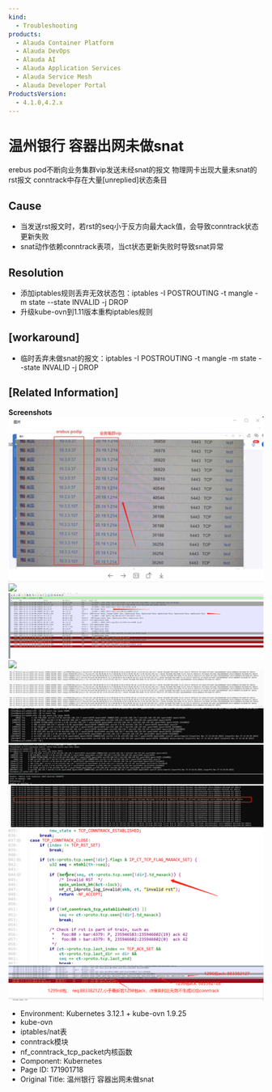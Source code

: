 ```yaml
---
kind:
  - Troubleshooting
products:
  - Alauda Container Platform
  - Alauda DevOps
  - Alauda AI
  - Alauda Application Services
  - Alauda Service Mesh
  - Alauda Developer Portal
ProductsVersion:
  - 4.1.0,4.2.x
---
```

<!-- A type of document that involves encountering a fault, diagnosing it, performing root cause analysis, and providing solutions. -->

# 温州银行  容器出网未做snat

erebus pod不断向业务集群vip发送未经snat的报文 物理网卡出现大量未snat的rst报文 conntrack中存在大量[unreplied]状态条目

## Cause
- 当发送rst报文时，若rst的seq小于反方向最大ack值，会导致conntrack状态更新失败
- snat动作依赖conntrack表项，当ct状态更新失败时导致snat异常

## Resolution
- 添加iptables规则丢弃无效状态包：iptables -I POSTROUTING -t mangle -m state --state INVALID -j DROP
- 升级kube-ovn到1.11版本重构iptables规则

## [workaround]
- 临时丢弃未做snat的报文：iptables -I POSTROUTING -t mangle -m state --state INVALID -j DROP

## [Related Information]
**Screenshots**
![](assets/wen-zhou-yin-xing-rong-qi-chu-wang-wei-zuo-snat/image-2023-11-17_15-12-20.png)
![](assets/wen-zhou-yin-xing-rong-qi-chu-wang-wei-zuo-snat/image-2023-11-17_15-23-1.png)
![](assets/wen-zhou-yin-xing-rong-qi-chu-wang-wei-zuo-snat/image-2023-11-17_15-26-34.png)
![](assets/wen-zhou-yin-xing-rong-qi-chu-wang-wei-zuo-snat/image-2023-11-17_15-35-54.png)
![](assets/wen-zhou-yin-xing-rong-qi-chu-wang-wei-zuo-snat/image-2023-11-17_15-47-59.png)
![](assets/wen-zhou-yin-xing-rong-qi-chu-wang-wei-zuo-snat/image-2023-11-17_15-52-45.png)
![](assets/wen-zhou-yin-xing-rong-qi-chu-wang-wei-zuo-snat/image-2023-11-17_15-53-32.png)
![](assets/wen-zhou-yin-xing-rong-qi-chu-wang-wei-zuo-snat/image-2023-11-17_15-54-35.png)
![](assets/wen-zhou-yin-xing-rong-qi-chu-wang-wei-zuo-snat/image-2023-11-17_15-55-11.png)
![](assets/wen-zhou-yin-xing-rong-qi-chu-wang-wei-zuo-snat/image-2023-11-17_15-56-48.png)
- Environment: Kubernetes 3.12.1 + kube-ovn 1.9.25
- kube-ovn
- iptables/nat表
- conntrack模块
- nf_conntrack_tcp_packet内核函数
- Component: Kubernetes
- Page ID: 171901718
- Original Title: 温州银行  容器出网未做snat
